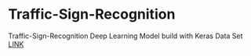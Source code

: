 # Traffic-Sign-Recognition
Traffic-Sign-Recognition Deep Learning Model build with Keras
Data Set 
[LINK](https://www.kaggle.com/meowmeowmeowmeowmeow/gtsrb-german-traffic-sign)
